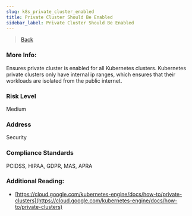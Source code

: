 ```yaml
---
slug: k8s_private_cluster_enabled
title: Private Cluster Should Be Enabled
sidebar_label: Private Cluster Should Be Enabled
---
```

> [Back](../../gcpkubemonitoring)

### More Info:
Ensures private cluster is enabled for all Kubernetes clusters. Kubernetes private clusters only have internal ip ranges, which ensures that their workloads are isolated from the public internet.

### Risk Level
Medium

### Address
Security

### Compliance Standards
PCIDSS, HIPAA, GDPR, MAS, APRA

### Additional Reading:
- [https://cloud.google.com/kubernetes-engine/docs/how-to/private-clusters](https://cloud.google.com/kubernetes-engine/docs/how-to/private-clusters) 

